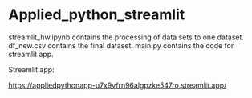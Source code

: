 # Applied_python_streamlit

streamlit_hw.ipynb contains the processing of data sets to one dataset.
df_new.csv contains the final dataset.
main.py contains the code for streamlit app.

Streamlit app:

https://appliedpythonapp-u7x9vfrn96algpzke547ro.streamlit.app/
